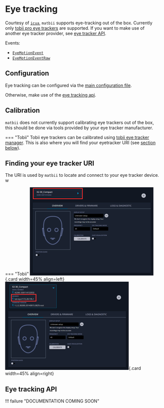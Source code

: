 # Eye tracking

Courtesy of [`icua`](https://github.com/dicelab-rhul/icua2), `matbii` supports eye-tracking out of the box. Currently only [tobii pro eye trackers](https://www.tobii.com/) are supported. If you want to make use of another eye tracker provider, see [eye tracker API](#eye-tracker-api).

Events:

- [`EyeMotionEvent`](TODO)
- [`EyeMotionEventRaw`](TODO)

## Configuration

Eye tracking can be configured via the [main configuration file](../configuration.md).

Otherwise, make use of the [eye tracking api](#eye-tracker-api).

## Calibration

`matbii` does not currently support calibrating eye trackers out of the box, this should be done via tools provided by your eye tracker manufacturer.

=== "Tobii"
    Tobii eye trackers can be calibrated using [tobii eye tracker manager](https://connect.tobii.com/s/etm-downloads?). This is also where you will find your eyetracker URI (see [section below](#finding-your-eye-tracker-uri)).


## Finding your eye tracker URI

The URI is used by `matbii` to locate and connect to your eye tracker device. w

=== "Tobii"
    ![](tobii-eyetracker-manager-uri-find.png){.card width=45% align=left}
    ![](tobii-eyetracker-manager-uri.png){.card width=45% align=right}


## Eye tracking API

!!! failure "DOCUMENTATION COMING SOON"


